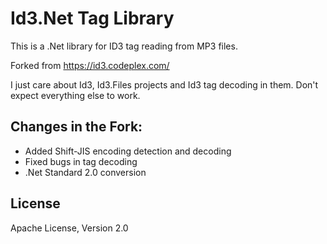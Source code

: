 # Id3.Net Tag Library

This is a .Net library for ID3 tag reading from MP3 files.

Forked from https://id3.codeplex.com/

I just care about Id3, Id3.Files projects and Id3 tag decoding in them. Don't expect everything else to work.

## Changes in the Fork:

- Added Shift-JIS encoding detection and decoding
- Fixed bugs in tag decoding
- .Net Standard 2.0 conversion

## License

Apache License, Version 2.0